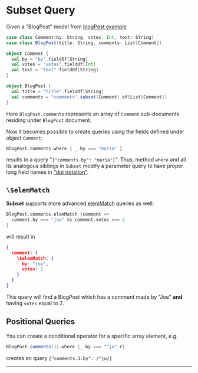 # Subset Query

Given a "BlogPost" model from
[blogPost example](https://github.com/osinka/subset/blob/master/src/it/scala/blogCommentSpec.scala)

```scala
case class Comment(by: String, votes: Int, text: String)
case class BlogPost(title: String, comments: List[Comment])

object Comment {
  val by = "by".fieldOf[String]
  val votes = "votes".fieldOf[Int]
  val text = "text".fieldOf[String]
}

object BlogPost {
  val title = "title".fieldOf[String]
  val comments = "comments".subset(Comment).of[List[Comment]]
}
```

Here `BlogPost.comments` represents an array of `Comment`
sub-documents residing under `BlogPost` document.

Now it becomes possible to create queries using the fields defined
under object `Comment`:

```scala
BlogPost.comments.where { _.by === "maria" }
```

results in a query "`{"comments.by": "maria"}`". Thus, method `where` and
all its analogous siblings in `Subset` modify a parameter query to
have proper long field names in ["dot notation"](http://www.mongodb.org/display/DOCS/Dot+Notation+%28Reaching+into+Objects%29).

## `\$elemMatch`

__Subset__ supports more advanced
[elemMatch](http://www.mongodb.org/display/DOCS/Advanced+Queries#AdvancedQueries-%24elemMatch)
queries as well:

```scala
BlogPost.comments.elemMatch {comment =>
  comment.by === "joe" && comment.votes === 2
}
```

will result in

```json
{
  comment: {
    \$elemMatch: {
      by: "joe",
      votes: 2
    }
  }
}
```

This query will find a BlogPost which has a comment made by "Joe"
__and__ having `votes` equal to 2.

## Positional Queries

You can create a conditional operator for a specific array element, e.g.

```scala
BlogPost.comments(1).where {_.by === "^jo".r}
```

creates an query `{"comments.1.by": /^jo/}`

* * *
